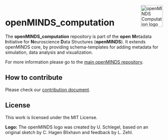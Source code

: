 <picture>
  <source media="(prefers-color-scheme: dark)" srcset="https://github.com/HumanBrainProject/openMINDS_computation/blob/v1/img/dark_openMINDS-comp-logo.png">
  <source media="(prefers-color-scheme: light)" srcset="https://github.com/HumanBrainProject/openMINDS_computation/blob/v1/img/light_openMINDS-comp-logo.png">
  <img alt="openMINDS Computation logo" src="https://github.com/HumanBrainProject/openMINDS_computation/blob/v1/img/light_openMINDS-comp-logo.png"  title="openMINDS Computation" align="right" height="70">
</picture>

# openMINDS_computation

The **openMINDS_computation** repository is part of the **open** **M**etadata **I**nitiative for **N**euroscience **D**ata Structures (**openMINDS**). It extends openMINDS core, by providing schema-templates for adding metadata for simulation, data analysis and visualization.

For more information please go to the [main openMINDS repository](https://github.com/HumanBrainProject/openMINDS).

## How to contribute
Please check our [contribution document](https://github.com/HumanBrainProject/openMINDS/blob/main/CONTRIBUTING.md).

## License
This work is licensed under the MIT License.

**Logo:** The openMINDS logo was created by U. Schlegel, based on an original sketch by C. Hagen Blixhavn and feedback by L. Zehl.
